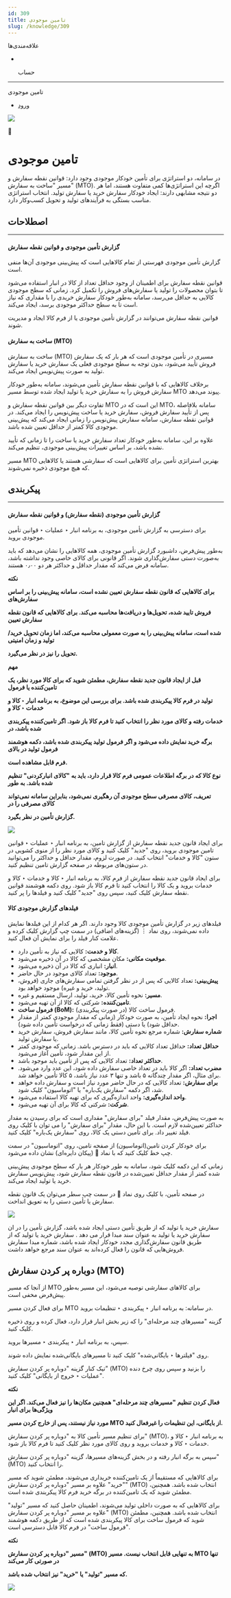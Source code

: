 ```yaml
---
id: 309
title: تامین موجودی
slug: /knowledge/309
---
```


 
  علاقه‌مندی‌ها
* [​](./309)

  حساب

---

 

تامین موجودی

- [ورود](/web/login?redirect=/knowledge/article/309)

![](https://odoofarsi.com/web/image/4280?access_token=89cc9cf6-d74d-4516-b206-e02096c5ea4d)

📖

# تامین موجودی

در سامانه، دو استراتژی برای تأمین خودکار موجودی وجود دارد: قوانین نقطه سفارش و مسیر "ساخت به سفارش" (MTO). اگرچه این استراتژی‌ها کمی متفاوت هستند، اما هر دو نتیجه مشابهی دارند: ایجاد خودکار سفارش خرید یا سفارش تولید. انتخاب استراتژی مناسب بستگی به فرآیندهای تولید و تحویل کسب‌وکار دارد.

## **اصطلاحات**

---

#### **گزارش تأمین موجودی و قوانین نقطه سفارش**

گزارش تأمین موجودی فهرستی از تمام کالاهایی است که پیش‌بینی موجودی آن‌ها منفی است.

قوانین نقطه سفارش برای اطمینان از وجود حداقل تعداد از کالا در انبار استفاده می‌شود تا بتوان محصولات را تولید یا سفارش‌های فروش را تکمیل کرد. زمانی که سطح موجودی کالایی به حداقل می‌رسد، سامانه به‌طور خودکار سفارش خریدی را با مقداری که نیاز است تا به سطح حداکثر موجودی برسد، ایجاد می‌کند.

قوانین نقطه سفارش می‌توانند در گزارش تأمین موجودی یا از فرم کالا ایجاد و مدیریت شوند.

#### **ساخت به سفارش (MTO)**

ساخت به سفارش (MTO) مسیری در تأمین موجودی است که هر بار که یک سفارش فروش تأیید می‌شود، بدون توجه به سطح موجودی فعلی یک سفارش خرید یا سفارش تولید به صورت پیش‌نویس ایجاد می‌کند.

برخلاف کالاهایی که با قوانین نقطه سفارش تأمین می‌شوند، سامانه به‌طور خودکار سفارش فروش را به سفارش خرید یا تولید ایجاد شده توسط مسیر MTO پیوند می‌دهد.

تفاوت دیگر بین قوانین نقطه سفارش و MTO این است که در MTO، سامانه بلافاصله پس از تأیید سفارش فروش، سفارش خرید یا ساخت پیش‌نویس را ایجاد می‌کند. در قوانین نقطه سفارش، سامانه سفارش پیش‌نویس را زمانی ایجاد می‌کند که پیش‌بینی موجودی کالا کمتر از حداقل تعیین شده باشد.

علاوه بر این، سامانه به‌طور خودکار تعداد سفارش خرید یا ساخت را تا زمانی که تأیید نشده باشد، بر اساس تغییرات پیش‌بینی موجودی، تنظیم می‌کند.

مسیر MTO بهترین استراتژی تأمین برای کالاهایی است که سفارشی هستند یا کالاهایی که هیچ موجودی ذخیره نمی‌شوند.

## **پیکربندی**

---

#### **گزارش تأمین موجودی (نقطه سفارش) و قوانین نقطه سفارش**

برای دسترسی به گزارش تأمین موجودی، به برنامه انبار ‣ عملیات ‣ قوانین تأمین موجودی بروید.

به‌طور پیش‌فرض، داشبورد گزارش تأمین موجودی، همه کالاهایی را نشان می‌دهد که باید به‌صورت دستی سفارش‌گذاری شوند. اگر قانونی برای کالای خاصی وجود نداشته باشد، سامانه فرض می‌کند که مقدار حداقل و حداکثر هر دو ۰٫۰۰ هستند.

**نکته**

**برای کالاهایی که قانون نقطه سفارش تعیین نشده است، سامانه پیش‌بینی را بر اساس سفارش‌های**

**فروش تایید شده، تحویل‌ها و دریافت‌ها محاسبه می‌کند. برای کالاهایی که قانون نقطه سفارش تعیین**

**شده است، سامانه پیش‌بینی را به صورت معمولی محاسبه می‌کند، اما زمان تحویل خرید/تولید و زمان امنیتی**

**تحویل را نیز در نظر می‌گیرد.**

**مهم**

**قبل از ایجاد قانون جدید نقطه سفارش، مطمئن شوید که برای کالا مورد نظر، یک تامین‌کننده یا فرمول**

**تولید در فرم کالا پیکربندی شده باشد. برای بررسی این موضوع، به برنامه انبار ‣ کالا و خدمات ‣ کالا و**

**خدمات رفته و کالای مورد نظر را انتخاب کنید تا فرم کالا باز شود. اگر تامین‌کننده پیکربندی شده باشد، در**

**برگه خرید نمایش داده می‌شود و اگر فرمول تولید پیکربندی شده باشد، دکمه هوشمند فرمول تولید در بالای**

**فرم قابل مشاهده است.**

**نوع کالا که در برگه اطلاعات عمومی فرم کالا قرار دارد، باید به "کالای انبارکردنی" تنظیم شده باشد. به طور**

**تعریف، کالای مصرفی سطح موجودی آن رهگیری نمی‌شود، بنابراین سامانه نمی‌تواند کالای مصرفی را در**

**گزارش تأمین در نظر بگیرد.**

![](https://odoofarsi.com/web/image/6349-c0e2a3b8/image.png?access_token=772ac332-ad8b-498b-a004-aee72961ffc2)

برای ایجاد قانون جدید نقطه سفارش از گزارش تامین، به برنامه انبار ‣ عملیات ‣ قوانین تامین موجودی بروید، روی "جدید" کلیک کنید و کالای مورد نظر را از منوی کشویی در ستون "کالا و خدمات" انتخاب کنید. در صورت لزوم، مقدار حداقل و حداکثر را می‌توانید در ستون‌های مربوطه در صفحه گزارش تامین تنظیم کنید.

برای ایجاد قانون جدید نقطه سفارش از فرم کالا، به برنامه انبار ‣ کالا و خدمات ‣ کالا و خدمات بروید و یک کالا را انتخاب کنید تا فرم کالا باز شود. روی دکمه هوشمند قوانین نقطه سفارش کلیک کنید، سپس روی "جدید" کلیک کنید و فیلدها را پر کنید.

#### **فیلدهای گزارش موجودی کالا**

فیلدهای زیر در گزارش تأمین موجودی کالا وجود دارند. اگر هر کدام از این فیلدها نمایش داده نمی‌شوند، روی نماد ⋮ (گزینه‌های اضافی) در سمت چپ گزارش کلیک کرده و علامت کنار فیلد را برای نمایش آن فعال کنید.

* **کالا و خدمت:** کالایی که نیاز به تأمین دارد.
* **موقعیت مکانی:** مکان مشخصی که کالا در آن ذخیره می‌شود.
* **انبار:** انباری که کالا در آن ذخیره می‌شود.
* **موجود:** تعداد کالای موجود در حال حاضر.
* **پیش‌بینی:** تعداد کالایی که پس از در نظر گرفتن تمامی سفارش‌های جاری (فروش، تولید، خرید و غیره) موجود خواهد بود.
* **مسیر:** نحوه تأمین کالا، خرید، تولید، ارسال مستقیم و غیره.
* **تامین‌کننده:** شرکتی که کالا از آن تهیه می‌شود.
* **فرمول ساخت (BoM):** فرمول ساخت کالا (در صورت پیکربندی).
* **اجرا:** نحوه ایجاد تأمین، به صورت خودکار (زمانی که مقدار موجودی کمتر از مقدار حداقل شود) یا دستی (فقط زمانی که درخواست تأمین داده شود).
* **شماره سفارش:** شماره مرجع نحوه تأمین کالا، مانند سفارش فروش، سفارش خرید یا سفارش تولید.
* **حداقل تعداد:** حداقل تعداد کالایی که باید در دسترس باشد. زمانی که موجودی کمتر از این مقدار شود، تأمین آغاز می‌شود.
* **حداکثر تعداد:** تعداد کالایی که پس از تأمین باید موجود باشد.
* **مضرب تعداد:** اگر کالا باید در تعداد خاصی سفارش داده شود، این عدد وارد می‌شود. برای مثال، اگر مقدار چندگانه ۵ باشد و تنها ۳ عدد نیاز باشد، ۵ کالا تأمین خواهد شد.
* **برای سفارش:** تعداد کالایی که در حال حاضر مورد نیاز است و سفارش داده خواهد شد، اگر دکمه "سفارش یک‌باره" یا "اتوماسیون" کلیک شود.
* **واحد اندازه‌گیری:** واحد اندازه‌گیری که برای تهیه کالا استفاده می‌شود.
* **شرکت:** شرکتی که کالا برای آن تهیه می‌شود.

به صورت پیش‌فرض، مقدار فیلد "برای سفارش" مقداری است که برای رسیدن به مقدار حداکثر تعیین‌شده لازم است. با این حال، مقدار "برای سفارش" را می توان با کلیک روی فیلد تغییر داد. برای تأمین دستی یک کالا، روی "سفارش یک‌باره" کلیک کنید.

برای خودکار کردن تامین(اتوماسیون) از صفحه تامین، روی "اتوماسیون" در سمت چپ خط کلیک کنید که با نماد 🔄 (پیکان دایره‌ای) نشان داده می‌شود.

زمانی که این دکمه کلیک شود، سامانه به طور خودکار هر بار که سطح موجودی پیش‌بینی شده کمتر از مقدار حداقل تعیین‌شده در قانون نقطه سفارش شود، پیش‌نویس سفارش خرید یا تولید ایجاد می‌کند.

در صفحه تأمین، با کلیک روی نماد 🔕 در سمت چپ سطر می‌توان یک قانون نقطه سفارش یا تأمین دستی را به تعویق انداخت.

![](https://odoofarsi.com/web/image/6351-5cc047d1/image.png?access_token=a240aab2-b254-4b0a-b179-4bf50bf68399)

سفارش خرید یا تولید که از طریق تأمین دستی ایجاد شده باشد، گزارش تأمین را در ان سفارش خرید یا تولید به عنوان سند مبدا قرار می دهد . سفارش خرید یا تولید که از طریق قانون سفارش‌گذاری مجدد خودکار ایجاد شده باشد، شماره مبدا سفارش فروش‌هایی که قانون را فعال کرده‌اند به عنوان سند مرجع خواهد داشت.

## **دوباره پر کردن سفارش (MTO)**

از آنجا که مسیر MTO برای کالاهای سفارشی توصیه می‌شود، این مسیر به‌طور پیش‌فرض مخفی است.

برای فعال کردن مسیر MTO در سامانه:
به برنامه انبار ‣ پیکربندی ‣ تنظیمات بروید.

گزینه "مسیرهای چند مرحله‌ای" را که زیر بخش انبار قرار دارد، فعال کرده و روی ذخیره کلیک کنید.

سپس، به برنامه انبار ‣ پیکربندی ‣ مسیرها بروید.

روی "فیلترها ‣ بایگانی‌شده" کلیک کنید تا مسیرهای بایگانی‌شده نمایش داده شوند.

تیک کنار گزینه "دوباره پر کردن سفارش" (MTO) را بزنید و سپس روی چرخ دنده "عملیات ‣ خروج از بایگانی" کلیک کنید.

**نکته**

**فعال کردن تنظیم "مسیرهای چند مرحله‌ای" همچنین مکان‌ها را نیز فعال می‌کند. اگر این ویژگی‌ها برای انبار**

**مورد نیاز نیستند، پس از خارج کردن مسیر MTO از بایگانی، این تنظیمات را غیرفعال کنید.**

برای تنظیم مسیر تأمین کالا به "دوباره پر کردن سفارش" (MTO)، به برنامه انبار ‣ کالا و خدمات ‣ کالا و خدمات بروید و روی کالای مورد نظر کلیک کنید تا فرم کالا باز شود.

سپس به برگه انبار رفته و در بخش گزینه‌های مسیرها، گزینه "دوباره پر کردن سفارش" (MTO) را انتخاب کنید.

برای کالاهایی که مستقیماً از یک تامین‌کننده خریداری می‌شوند، مطمئن شوید که مسیر "خرید" علاوه بر مسیر "دوباره پر کردن سفارش" (MTO) انتخاب شده باشد. همچنین، مطمئن شوید که یک تامین‌کننده در برگه خرید فرم کالا پیکربندی شده است.

برای کالاهایی که به صورت داخلی تولید می‌شوند، اطمینان حاصل کنید که مسیر "تولید" علاوه بر مسیر "دوباره پر کردن سفارش" (MTO) انتخاب شده باشد. همچنین، مطمئن شوید که فرمول ساخت برای کالا پیکربندی شده است که از طریق دکمه هوشمند "فرمول ساخت" در فرم کالا قابل دسترسی است.

**نکته**

**مسیر "دوباره پر کردن سفارش" (MTO) به تنهایی قابل انتخاب نیست. مسیر MTO تنها در صورتی کار می‌کند**

**که مسیر "تولید" یا "خرید" نیز انتخاب شده باشد.**

![](https://odoofarsi.com/web/image/6354-0872857e/image.png?access_token=ea5baf6f-ae53-4bc1-bfe4-3cc8664570f7)